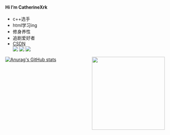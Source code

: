 


#### Hi I’m CatherineXrk

* c++选手
* html学习ing
* 修身养性
* 追剧爱好者  
* [CSDN](https://blog.csdn.net/RogersX?spm=1000.2115.3001.5343)  
<code><img  src="https://img.shields.io/badge/c%2B%2B-%E2%88%9E-brightgreen"></code>
<code><img  src="https://img.shields.io/badge/html-%E8%BF%9B%E8%A1%8C%E6%97%B6-brightgreen"></code>
<code><img  src="https://img.shields.io/badge/%E7%BE%8E%E5%89%A7-%E6%B0%B8%E4%B8%8D%E5%81%9C%E6%AD%87-red"></code>

<img align='right' src="https://media.giphy.com/media/M9gbBd9nbDrOTu1Mqx/giphy.gif" width="230">

[![Anurag's GitHub stats](https://github-readme-stats.vercel.app/api?username=CatherineXrk)](https://github.com/anuraghazra/github-readme-stats)
